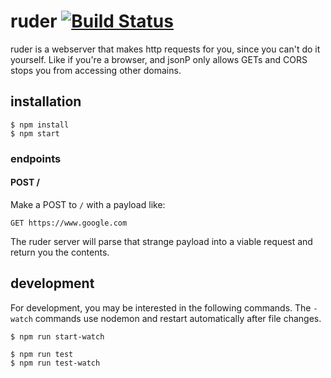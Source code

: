 # ruder [![Build Status](https://travis-ci.org/honeydew-sc/ruder.svg?branch=master)](https://travis-ci.org/honeydew-sc/ruder)

ruder is a webserver that makes http requests for you, since you can't
do it yourself. Like if you're a browser, and jsonP only allows GETs
and CORS stops you from accessing other domains.

## installation

    $ npm install
    $ npm start

### endpoints

#### POST /

Make a POST to `/` with a payload like:

    GET https://www.google.com

The ruder server will parse that strange payload into a viable request
and return you the contents.

## development

For development, you may be interested in the following commands. The
`-watch` commands use nodemon and restart automatically after file
changes.

    $ npm run start-watch

    $ npm run test
    $ npm run test-watch
